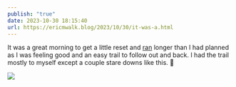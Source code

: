 ```yaml
---
publish: "true"
date: 2023-10-30 18:15:40
url: https://ericmwalk.blog/2023/10/30/it-was-a.html
---
```


It was a great morning to get a little reset and [ran](https://strava.com/activities/10130572696)  longer than I had planned as I was feeling good and an easy trail to follow out and back. I had the trail mostly to myself except a couple stare downs like this. 🦌

![](https://ericmwalk.blog/uploads/2023/a7068f96-a032-4eac-935b-d86da25cf670.jpg)